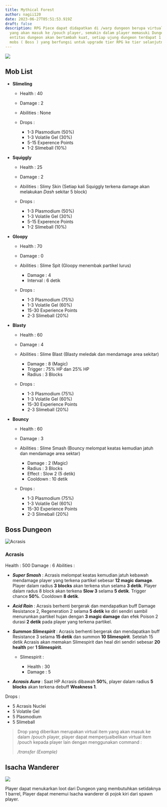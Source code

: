 ```yaml
---
title: Mythical Forest
author: nagii120
date: 2023-06-27T05:51:53.919Z
draft: false
description: RPG Piece dapat didapatkan di /warp dungeon berupa virtual item
  yang akan masuk ke /pouch player, semakin dalam player memasuki Dungeon,
  entitas dungeon akan bertambah kuat, setiap ujung dungeon terdapat 1 elite
  mobs ( Boss ) yang berfungsi untuk upgrade tier RPG ke tier selanjutnya
---
```

![](/img/uploads/2023-06-27_13.15.36.png)

## Mob List

* **Slimeling**

  * Health : 40
  * Damage : 2
  * Abilities : None
  * Drops : 

    * 1-3 Plasmodium (50%)
    * 1-3 Volatile Gel  (30%)
    * 5-15 Experence Points
    * 1-2 Slimeball (10%)
* **Squiggly**

  * Health : 25 
  * Damage : 2 
  * Abilities : Slimy Skin (Setiap kali Squiggly terkena damage akan melakukan *Dash* sekitar 5 block)
  * Drops : 

    * 1-3 Plasmodium (50%)
    * 1-3 Volatile Gel  (30%)
    * 5-15 Experence Points
    * 1-2 Slimeball (10%)
* **Gloopy**

  * Health : 70
  * Damage : 0
  * Abilities : Slime Spit (Gloopy menembak partikel lurus)

    * Damage : 4
    * Interval : 6 detik
  * Drops : 

    * 1-3 Plasmodium (75%)
    * 1-3 Volatile Gel (60%)
    * 15-30 Experience Points 
    * 2-3 Slimeball (20%)
* **Blasty**

  * Health : 60
  * Damage : 4
  * Abilities : Slime Blast (Blasty meledak dan mendamage area sekitar)

    * Damage : 8 (Magic)
    * Trigger : 75% HP dan 25% HP
    * Radius : 3 Blocks
  * Drops : 

    * 1-3 Plasmodium (75%)
    * 1-3 Volatile Gel (60%)
    * 15-30 Experience Points 
    * 2-3 Slimeball (20%)
* **Bouncy**

  * Health : 60
  * Damage : 3
  * Abilities : Slime Smash (Bouncy melompat keatas kemudian jatuh dan mendamage area sektar)

    * Damage : 2 (Magic)
    * Radius : 3 Blocks
    * Effect : Slow 2 (5 detik)
    * Cooldown : 10 detik
  * Drops : 

    * 1-3 Plasmodium (75%)
    * 1-3 Volatile Gel (60%)
    * 15-30 Experience Points 
    * 2-3 Slimeball (20%)

## **Boss Dungeon**

![](/img/uploads/screenshot_1.png "Acrasis")

### **Acrasis**

Health : 500
Damage : 6
Abilities :

* ***Super Smash*** : Acrasis melompat keatas kemudian jatuh kebawah mendamage player yang terkena partikel sebesar **12 magic damage**. Player dalam radius **3 blocks** akan terkena stun selama **3 detik**. Player dalam radus 8 block akan terkena **Slow 3** selama **5 detik**. Trigger chance **50%**. Cooldown **8 detik**.
* ***Acid Rain*** : Acrasis berhenti bergerak dan mendapatkan buff Damage Resistance 2, Regeneration 2 selama **5 detik** ke diri sendiri sambil menurunkan partikel hujan dengan **3 magic damage** dan efek Poison 2 durasi **2 detik** pada player yang terkena partikel.
* ***Summon Slimespirit*** : Acrasis berhenti bergerak dan mendapatkan buff Resistance 3 selama **15 detik** dan summon **10 Slimespirit**. Setelah 15 detik Acrasis akan memakan Slimespirit dan heal diri sendiri sebesar **20 health** per **1 Slimespirit**.

  * Slimespirit :

    * Health : 30
    * Damage : 5
* ***Acrasis Aura*** : Saat HP Acrasis dibawah **50%**, player dalam radius **5 blocks** akan terkena debuff **Weakness 1**.

Drops : 

* 5 Acrasis Nuclei
* 5 Volatile Gel
* 5 Plasmodium
* 5 Slimeball

> Drop yang diberikan merupakan virtual item yang akan masuk ke dalam /pouch player, player dapat memperjualbelikan virtual item /pouch kepada player lain dengan menggunakan command :
>
> */transfer (Example)*

## **Isacha Wanderer**

![](/img/uploads/screenshot-2023-06-27-132238.png)

Player dapat menukarkan loot dari Dungeon yang membutuhkan setidaknya 1 barrel, Player dapat menemui Isacha wanderer di pojok kiri dari spawn player.